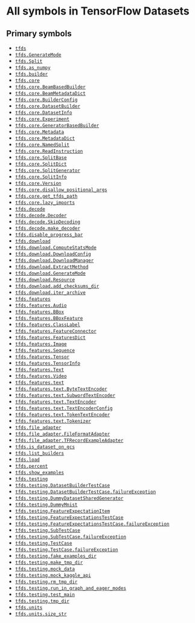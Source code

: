 # All symbols in TensorFlow Datasets

## Primary symbols

*   <a href="./tfds.md"><code>tfds</code></a>
*   <a href="./tfds/download/GenerateMode.md"><code>tfds.GenerateMode</code></a>
*   <a href="./tfds/Split.md"><code>tfds.Split</code></a>
*   <a href="./tfds/as_numpy.md"><code>tfds.as_numpy</code></a>
*   <a href="./tfds/builder.md"><code>tfds.builder</code></a>
*   <a href="./tfds/core.md"><code>tfds.core</code></a>
*   <a href="./tfds/core/BeamBasedBuilder.md"><code>tfds.core.BeamBasedBuilder</code></a>
*   <a href="./tfds/core/BeamMetadataDict.md"><code>tfds.core.BeamMetadataDict</code></a>
*   <a href="./tfds/core/BuilderConfig.md"><code>tfds.core.BuilderConfig</code></a>
*   <a href="./tfds/core/DatasetBuilder.md"><code>tfds.core.DatasetBuilder</code></a>
*   <a href="./tfds/core/DatasetInfo.md"><code>tfds.core.DatasetInfo</code></a>
*   <a href="./tfds/core/Experiment.md"><code>tfds.core.Experiment</code></a>
*   <a href="./tfds/core/GeneratorBasedBuilder.md"><code>tfds.core.GeneratorBasedBuilder</code></a>
*   <a href="./tfds/core/Metadata.md"><code>tfds.core.Metadata</code></a>
*   <a href="./tfds/core/MetadataDict.md"><code>tfds.core.MetadataDict</code></a>
*   <a href="./tfds/core/NamedSplit.md"><code>tfds.core.NamedSplit</code></a>
*   <a href="./tfds/core/ReadInstruction.md"><code>tfds.core.ReadInstruction</code></a>
*   <a href="./tfds/core/SplitBase.md"><code>tfds.core.SplitBase</code></a>
*   <a href="./tfds/core/SplitDict.md"><code>tfds.core.SplitDict</code></a>
*   <a href="./tfds/core/SplitGenerator.md"><code>tfds.core.SplitGenerator</code></a>
*   <a href="./tfds/core/SplitInfo.md"><code>tfds.core.SplitInfo</code></a>
*   <a href="./tfds/core/Version.md"><code>tfds.core.Version</code></a>
*   <a href="./tfds/core/disallow_positional_args.md"><code>tfds.core.disallow_positional_args</code></a>
*   <a href="./tfds/core/get_tfds_path.md"><code>tfds.core.get_tfds_path</code></a>
*   <a href="./tfds/core/lazy_imports.md"><code>tfds.core.lazy_imports</code></a>
*   <a href="./tfds/decode.md"><code>tfds.decode</code></a>
*   <a href="./tfds/decode/Decoder.md"><code>tfds.decode.Decoder</code></a>
*   <a href="./tfds/decode/SkipDecoding.md"><code>tfds.decode.SkipDecoding</code></a>
*   <a href="./tfds/decode/make_decoder.md"><code>tfds.decode.make_decoder</code></a>
*   <a href="./tfds/disable_progress_bar.md"><code>tfds.disable_progress_bar</code></a>
*   <a href="./tfds/download.md"><code>tfds.download</code></a>
*   <a href="./tfds/download/ComputeStatsMode.md"><code>tfds.download.ComputeStatsMode</code></a>
*   <a href="./tfds/download/DownloadConfig.md"><code>tfds.download.DownloadConfig</code></a>
*   <a href="./tfds/download/DownloadManager.md"><code>tfds.download.DownloadManager</code></a>
*   <a href="./tfds/download/ExtractMethod.md"><code>tfds.download.ExtractMethod</code></a>
*   <a href="./tfds/download/GenerateMode.md"><code>tfds.download.GenerateMode</code></a>
*   <a href="./tfds/download/Resource.md"><code>tfds.download.Resource</code></a>
*   <a href="./tfds/download/add_checksums_dir.md"><code>tfds.download.add_checksums_dir</code></a>
*   <a href="./tfds/download/iter_archive.md"><code>tfds.download.iter_archive</code></a>
*   <a href="./tfds/features.md"><code>tfds.features</code></a>
*   <a href="./tfds/features/Audio.md"><code>tfds.features.Audio</code></a>
*   <a href="./tfds/features/BBox.md"><code>tfds.features.BBox</code></a>
*   <a href="./tfds/features/BBoxFeature.md"><code>tfds.features.BBoxFeature</code></a>
*   <a href="./tfds/features/ClassLabel.md"><code>tfds.features.ClassLabel</code></a>
*   <a href="./tfds/features/FeatureConnector.md"><code>tfds.features.FeatureConnector</code></a>
*   <a href="./tfds/features/FeaturesDict.md"><code>tfds.features.FeaturesDict</code></a>
*   <a href="./tfds/features/Image.md"><code>tfds.features.Image</code></a>
*   <a href="./tfds/features/Sequence.md"><code>tfds.features.Sequence</code></a>
*   <a href="./tfds/features/Tensor.md"><code>tfds.features.Tensor</code></a>
*   <a href="./tfds/features/TensorInfo.md"><code>tfds.features.TensorInfo</code></a>
*   <a href="./tfds/features/Text.md"><code>tfds.features.Text</code></a>
*   <a href="./tfds/features/Video.md"><code>tfds.features.Video</code></a>
*   <a href="./tfds/features/text.md"><code>tfds.features.text</code></a>
*   <a href="./tfds/features/text/ByteTextEncoder.md"><code>tfds.features.text.ByteTextEncoder</code></a>
*   <a href="./tfds/features/text/SubwordTextEncoder.md"><code>tfds.features.text.SubwordTextEncoder</code></a>
*   <a href="./tfds/features/text/TextEncoder.md"><code>tfds.features.text.TextEncoder</code></a>
*   <a href="./tfds/features/text/TextEncoderConfig.md"><code>tfds.features.text.TextEncoderConfig</code></a>
*   <a href="./tfds/features/text/TokenTextEncoder.md"><code>tfds.features.text.TokenTextEncoder</code></a>
*   <a href="./tfds/features/text/Tokenizer.md"><code>tfds.features.text.Tokenizer</code></a>
*   <a href="./tfds/file_adapter.md"><code>tfds.file_adapter</code></a>
*   <a href="./tfds/file_adapter/FileFormatAdapter.md"><code>tfds.file_adapter.FileFormatAdapter</code></a>
*   <a href="./tfds/file_adapter/TFRecordExampleAdapter.md"><code>tfds.file_adapter.TFRecordExampleAdapter</code></a>
*   <a href="./tfds/is_dataset_on_gcs.md"><code>tfds.is_dataset_on_gcs</code></a>
*   <a href="./tfds/list_builders.md"><code>tfds.list_builders</code></a>
*   <a href="./tfds/load.md"><code>tfds.load</code></a>
*   <a href="./tfds/percent.md"><code>tfds.percent</code></a>
*   <a href="./tfds/show_examples.md"><code>tfds.show_examples</code></a>
*   <a href="./tfds/testing.md"><code>tfds.testing</code></a>
*   <a href="./tfds/testing/DatasetBuilderTestCase.md"><code>tfds.testing.DatasetBuilderTestCase</code></a>
*   <a href="./tfds/testing/DatasetBuilderTestCase/failureException.md"><code>tfds.testing.DatasetBuilderTestCase.failureException</code></a>
*   <a href="./tfds/testing/DummyDatasetSharedGenerator.md"><code>tfds.testing.DummyDatasetSharedGenerator</code></a>
*   <a href="./tfds/testing/DummyMnist.md"><code>tfds.testing.DummyMnist</code></a>
*   <a href="./tfds/testing/FeatureExpectationItem.md"><code>tfds.testing.FeatureExpectationItem</code></a>
*   <a href="./tfds/testing/FeatureExpectationsTestCase.md"><code>tfds.testing.FeatureExpectationsTestCase</code></a>
*   <a href="./tfds/testing/DatasetBuilderTestCase/failureException.md"><code>tfds.testing.FeatureExpectationsTestCase.failureException</code></a>
*   <a href="./tfds/testing/SubTestCase.md"><code>tfds.testing.SubTestCase</code></a>
*   <a href="./tfds/testing/DatasetBuilderTestCase/failureException.md"><code>tfds.testing.SubTestCase.failureException</code></a>
*   <a href="./tfds/testing/TestCase.md"><code>tfds.testing.TestCase</code></a>
*   <a href="./tfds/testing/DatasetBuilderTestCase/failureException.md"><code>tfds.testing.TestCase.failureException</code></a>
*   <a href="./tfds/testing/fake_examples_dir.md"><code>tfds.testing.fake_examples_dir</code></a>
*   <a href="./tfds/testing/make_tmp_dir.md"><code>tfds.testing.make_tmp_dir</code></a>
*   <a href="./tfds/testing/mock_data.md"><code>tfds.testing.mock_data</code></a>
*   <a href="./tfds/testing/mock_kaggle_api.md"><code>tfds.testing.mock_kaggle_api</code></a>
*   <a href="./tfds/testing/rm_tmp_dir.md"><code>tfds.testing.rm_tmp_dir</code></a>
*   <a href="./tfds/testing/run_in_graph_and_eager_modes.md"><code>tfds.testing.run_in_graph_and_eager_modes</code></a>
*   <a href="./tfds/testing/test_main.md"><code>tfds.testing.test_main</code></a>
*   <a href="./tfds/testing/tmp_dir.md"><code>tfds.testing.tmp_dir</code></a>
*   <a href="./tfds/units.md"><code>tfds.units</code></a>
*   <a href="./tfds/units/size_str.md"><code>tfds.units.size_str</code></a>
